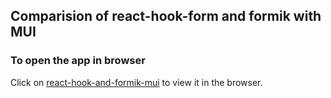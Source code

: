 ## Comparision of react-hook-form and formik with MUI


### To open the app in browser 
Click on [react-hook-and-formik-mui](https://shoebtamboli.github.io/react-hook-and-formik-mui/) to view it in the browser.
